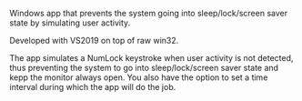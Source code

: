Windows app that prevents the system going into sleep/lock/screen saver state by simulating user activity.

Developed with VS2019 on top of raw win32.

The app simulates a NumLock keystroke when user activity is not detected, thus preventing the system to go into sleep/lock/screen saver state and kepp the monitor always open.
You also have the option to set a time interval during which the app will do the job.